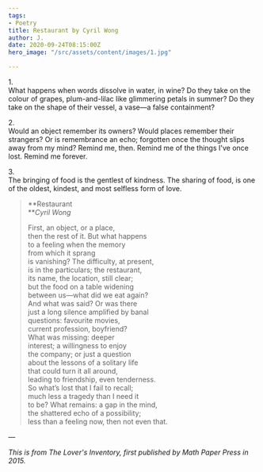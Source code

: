 ```yaml
---
tags:
- Poetry
title: Restaurant by Cyril Wong
author: J.
date: 2020-09-24T08:15:00Z
hero_image: "/src/assets/content/images/1.jpg"

---
```

1\.  
What happens when words dissolve in water, in wine? Do they take on the colour of grapes, plum-and-lilac like glimmering petals in summer? Do they take on the shape of their vessel, a vase—a false containment?

2\.  
Would an object remember its owners? Would places remember their strangers? Or is remembrance an echo; forgotten once the thought slips away from my mind? Remind me, then. Remind me of the things I've once lost. Remind me forever.

3\.  
The bringing of food is the gentlest of kindness. The sharing of food, is one of the oldest, kindest, and most selfless form of love.

> **Restaurant  
> \**_Cyril Wong_
>
> First, an object, or a place,  
> then the rest of it. But what happens  
> to a feeling when the memory  
> from which it sprang  
> is vanishing? The difficulty, at present,  
> is in the particulars; the restaurant,  
> its name, the location, still clear;  
> but the food on a table widening  
> between us—what did we eat again?  
> And what was said? Or was there  
> just a long silence amplified by banal  
> questions: favourite movies,  
> current profession, boyfriend?  
> What was missing: deeper  
> interest; a willingness to enjoy  
> the company; or just a question  
> about the lessons of a solitary life  
> that could turn it all around,  
> leading to friendship, even tenderness.  
> So what’s lost that I fail to recall;  
> much less a tragedy than I need it  
> to be? What remains: a gap in the mind,  
> the shattered echo of a possibility;  
> less than a feeling now, then not even that.

—

_This is from The Lover's Inventory, first published by Math Paper Press in 2015._